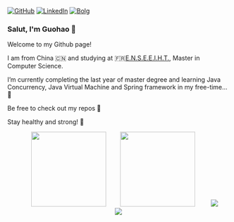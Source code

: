 
[![GitHub](https://img.shields.io/badge/github-%23121011.svg?style=for-the-badge&logo=github&logoColor=white)](https://github.com/Dave0126)
[![LinkedIn](https://img.shields.io/badge/linkedin-%230077B5.svg?style=for-the-badge&logo=linkedin&logoColor=white)](https://www.linkedin.com/in/GuohaoDai0126)
[![Bolg](https://img.shields.io/badge/Blog-Lost%20N%20Found-green？?style=for-the-badge)](https://lostnfound.top/)


### Salut, I'm Guohao 👋

Welcome to my Github page! 

I am from China 🇨🇳 and studying at 🇫🇷[E.N.S.E.E.I.H.T.](https://www.enseeiht.fr/fr/index.html), Master in Computer Science.

I’m currently completing the last year of master degree and learning Java Concurrency, Java Virtual Machine and Spring framework in my free-time... 🚀

Be free to check out my repos 🎉

Stay healthy and strong! 💪


<div align="center">
    <span>&emsp;&emsp;</span><img height="170px" src="https://github-readme-stats.vercel.app/api?username=Dave0126" />
    <span>&emsp;&emsp;</span><img height="170px" src="https://github-readme-stats.vercel.app/api/top-langs/?username=Dave0126&layout=compact&langs_count=8" />
    <span>&emsp;&emsp;</span>
    <img  src="https://github-readme-stats.vercel.app/api/top-langs/?username=Dave0126&layout=compact&hide_border=true&langs_count=10" />
</div>

<div align="center">
    <img  src="https://github-readme-streak-stats.herokuapp.com/?user=Achuan-2" />
</div>


